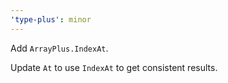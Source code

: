 ```yaml
---
'type-plus': minor
---
```


Add `ArrayPlus.IndexAt`.

Update `At` to use `IndexAt` to get consistent results.
